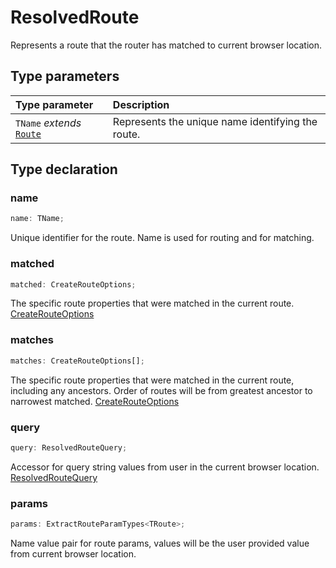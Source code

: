 # ResolvedRoute

Represents a route that the router has matched to current browser location.

## Type parameters

| Type parameter | Description |
| :------ | :------ |
| `TName` *extends* [`Route`](/api/types/Route) | Represents the unique name identifying the route. |

## Type declaration

### name

```ts
name: TName;
```

Unique identifier for the route. Name is used for routing and for matching.

### matched

```ts
matched: CreateRouteOptions;
```

The specific route properties that were matched in the current route. [CreateRouteOptions](/api/types/CreateRouteOptions)

### matches

```ts
matches: CreateRouteOptions[];
```

The specific route properties that were matched in the current route, including any ancestors.
Order of routes will be from greatest ancestor to narrowest matched. [CreateRouteOptions](/api/types/CreateRouteOptions)

### query

```ts
query: ResolvedRouteQuery;
```

Accessor for query string values from user in the current browser location. [ResolvedRouteQuery](/api/types/ResolvedRouteQuery)

### params

```ts
params: ExtractRouteParamTypes<TRoute>;
```

Name value pair for route params, values will be the user provided value from current browser location.
